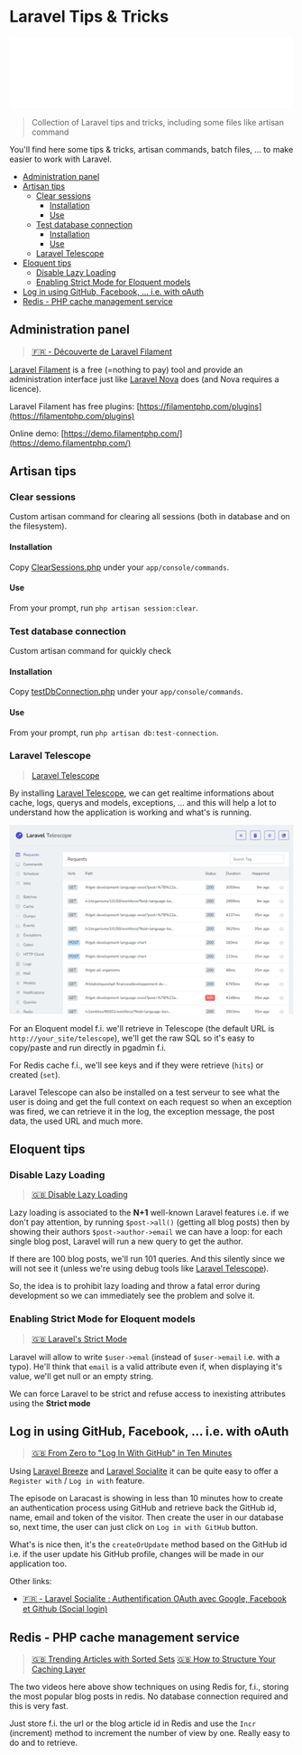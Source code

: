 <!-- This file has been generated by the concat.sh script. -->
<!-- Don't modify this file manually (you'll loose your changes) -->
<!-- but run the tool once more -->
<!-- Last refresh date: Monday, July 24, 2023, 22:13:34 -->

# Laravel Tips & Tricks

![Banner](./banner.svg)

> Collection of Laravel tips and tricks, including some files like artisan command

You'll find here some tips & tricks, artisan commands, batch files, ... to make easier to work with Laravel.

<!-- table-of-contents - start -->
* [Administration panel](#administration-panel)
* [Artisan tips](#artisan-tips)
  * [Clear sessions](#clear-sessions)
    * [Installation](#installation)
    * [Use](#use)
  * [Test database connection](#test-database-connection)
    * [Installation](#installation)
    * [Use](#use)
  * [Laravel Telescope](#laravel-telescope)
* [Eloquent tips](#eloquent-tips)
  * [Disable Lazy Loading](#disable-lazy-loading) 
  * [Enabling Strict Mode for Eloquent models](#enabling-strict-mode-for-eloquent-models)
* [Log in using GitHub, Facebook, ... i.e. with oAuth](#log-in-using-github-facebook-i-e-with-oauth)
* [Redis - PHP cache management service](#redis-php-cache-management-service)<!-- table-of-contents - end -->

## Administration panel

> [🇫🇷 - Découverte de Laravel Filament](https://laravel.sillo.org/laravel-filament/)

[Laravel Filament](https://filamentphp.com/) is a free (=nothing to pay) tool and provide an administration interface just like [Laravel Nova](https://nova.laravel.com/) does (and Nova requires a licence).

Laravel Filament has free plugins: [https://filamentphp.com/plugins](https://filamentphp.com/plugins)

Online demo: [https://demo.filamentphp.com/](https://demo.filamentphp.com/)

## Artisan tips

### Clear sessions

Custom artisan command for clearing all sessions (both in database and on the filesystem).

#### Installation

Copy [ClearSessions.php](ClearSessions.php) under your `app/console/commands`.

#### Use

From your prompt, run `php artisan session:clear`.

### Test database connection

Custom artisan command for quickly check

#### Installation

Copy [testDbConnection.php](testDbConnection.php) under your `app/console/commands`.

#### Use

From your prompt, run `php artisan db:test-connection`.



### Laravel Telescope

> [Laravel Telescope](https://laravel.com/docs/master/telescope)

By installing [Laravel Telescope](https://laravel.com/docs/master/telescope), we can get realtime informations about cache, logs, querys and models, exceptions, ... and this will help a lot to understand how the application is working and what's is running.

![Dashboard](./debug/telescope/images/telescope-dashboard.png)

For an Eloquent model f.i. we'll retrieve in Telescope (the default URL is `http://your_site/telescope`), we'll get the raw SQL so it's easy to copy/paste and run directly in pgadmin f.i.

For Redis cache f.i., we'll see keys and if they were retrieve (`hits`) or created (`set`).

Laravel Telescope can also be installed on a test serveur to see what the user is doing and get the full context on each request so when an exception was fired, we can retrieve it in the log, the exception message, the post data, the used URL and much more.

## Eloquent tips

### Disable Lazy Loading 

> [🇬🇧 Disable Lazy Loading](https://laracasts.com/series/jeffreys-larabits/episodes/3)

Lazy loading is associated to the **N+1** well-known Laravel features i.e. if we don't pay attention, by running `$post->all()` (getting all blog posts) then by showing their authors `$post->author->email` we can have a loop: for each single blog post, Laravel will run a new query to get the author.

If there are 100 blog posts, we'll run 101 queries. And this silently since we will not see it (unless we're using debug tools like [Laravel Telescope](https://laravel.com/docs/master/telescope)).

So, the idea is to prohibit lazy loading and throw a fatal error during development so we can immediately see the problem and solve it.

### Enabling Strict Mode for Eloquent models

> [🇬🇧 Laravel's Strict Mode](https://laracasts.com/series/jeffreys-larabits/episodes/29)

Laravel will allow to write `$user->emal` (instead of `$user->email` i.e. with a typo). He'll think that `email` is a valid attribute even if, when displaying it's value, we'll get null or an empty string.

We can force Laravel to be strict and refuse access to inexisting attributes using the **Strict mode**  

## Log in using GitHub, Facebook, ... i.e. with oAuth

> [🇬🇧 From Zero to "Log In With GitHub" in Ten Minutes](https://laracasts.com/series/jeffreys-larabits/episodes/25)

Using [Laravel Breeze](https://laravel.com/docs/10.x/starter-kits#laravel-breeze) and [Laravel Socialite](https://laravel.com/docs/10.x/socialite) it can be quite easy to offer a `Register with` / `Log in with` feature.

The episode on Laracast is showing in less than 10 minutes how to create an authentication process using GitHub and retrieve back the GitHub id, name, email and token of the visitor. Then create the user in our database so, next time, the user can just click on `Log in with GitHub` button.

What's is nice then, it's the `createOrUpdate` method based on the GitHub id i.e. if the user update his GitHub profile, changes will be made in our application too.

Other links:

* [🇫🇷 - Laravel Socialite : Authentification OAuth avec Google, Facebook et Github (Social login)](https://www.akilischool.com/cours/laravel-socialite-connexion-inscription-avec-google-facebook-github-linkedin-social-login)

## Redis - PHP cache management service

> [🇬🇧 Trending Articles with Sorted Sets](https://laracasts.com/series/learn-laravel-and-redis-through-examples/episodes/3)
> [🇬🇧 How to Structure Your Caching Layer](https://laracasts.com/series/learn-laravel-and-redis-through-examples/episodes/6)

The two videos here above show techniques on using Redis for, f.i., storing the most popular blog posts in redis. No database connection required and this is very fast.

Just store f.i. the url or the blog article id in Redis and use the `Incr` (increment) method to increment the number of view by one. Really easy to do and to retrieve.
